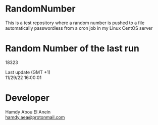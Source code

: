# RandomNumber    
This is a test repository where a random number is pushed to a file automatically passwordless from a cron job in my Linux CentOS server    
# Random Number of the last run   
18323
      
Last update (GMT +1)    
11/29/22 16:00:01
# Developer    
Hamdy Abou El Anein   
hamdy.aea@protonmail.com
